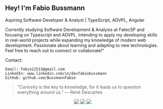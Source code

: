 ## Hey! I'm Fabio Bussmann
Aspiring Software Developer & Analyst | TypeScript, ADVPL, Angular

Currently studying Software Development & Analysis at FatecSP and focusing on Typescript and ADVPL. Intending to apply my developing skills in real-world projects while expanding my knowledge of modern web development. Passionate about learning and adapting to new technologies. 
Feel free to reach out to connect or collaborate!"

Contact:

    Email: fabio12513@gmail.com
    LinkedIn: www.linkedin.com/in/devfabiobussmann
    GitHub: github.com/BussmannFabio

  >"Curiosity is the key to knowledge, for it leads us to question everything around us." — René Descartes
  <div align="center">
   <a href="https://www.instagram.com/fabio_bussmann/" target="_blank"><img src="https://img.shields.io/badge/Instagram-E4405F?style=for-the-badge&logo=instagram&logoColor=white" target="_blank"></a>
   <a href="mailto:fabio12513@gmail.com"><img src="https://img.shields.io/badge/Gmail-D14836?style=for-the-badge&logo=gmail&logoColor=white" target="_blank"></a>
   <a href="https://www.linkedin.com/in/devfabiobussmann/"><img src=https://img.shields.io/badge/LinkedIn-0077B5?style=for-the-badge&logo=linkedin&logoColor=white
" target="_blank"></a>
<!---
BussmannFabio/BussmannFabio is a ✨ special ✨ repository because its `README.md` (this file) appears on your GitHub profile.
You can click the Preview link to take a look at your changes.
--->
